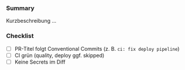 ### Summary
Kurzbeschreibung …

### Checklist
- [ ] PR-Titel folgt Conventional Commits (z. B. `ci: fix deploy pipeline`)
- [ ] CI grün (quality, deploy ggf. skipped)
- [ ] Keine Secrets im Diff